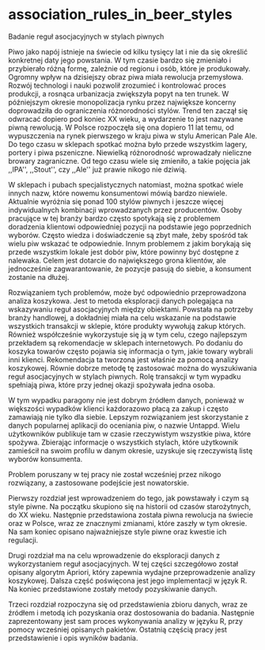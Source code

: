 # association_rules_in_beer_styles
Badanie reguł asocjacyjnych w stylach piwnych

Piwo jako napój istnieje na świecie od kilku tysięcy lat i nie da się określić konkretnej daty jego powstania. W tym czasie bardzo się zmieniało i przybierało różną formę, zależnie od regionu i osób, które je produkowały. Ogromny wpływ na dzisiejszy obraz piwa miała rewolucja przemysłowa. Rozwój technologi i nauki pozwolił zrozumieć i kontrolować proces produkcji, a rosnąca urbanizacja zwiększyła popyt na ten trunek. W późniejszym okresie monopolizacja rynku przez największe koncerny doprowadziła do ograniczenia różnorodności stylów. Trend ten zaczął się odwracać dopiero pod koniec XX wieku, a wydarzenie to jest nazywane piwną rewolucją. W Polsce rozpoczęła się ona dopiero 11 lat temu, od wypuszczenia na rynek pierwszego w kraju piwa w stylu American Pale Ale. Do tego czasu w sklepach spotkać można było przede wszystkim lagery, portery i piwa pszeniczne. Niewielką różnorodność wprowadzały nieliczne browary zagraniczne. Od tego czasu wiele się zmieniło, a takie pojęcia jak ,,IPA'', ,,Stout'', czy ,,Ale'' już prawie nikogo nie dziwią. 

W sklepach i pubach specjalistycznych natomiast, można spotkać wiele innych nazw, które nowemu konsumentowi mówią bardzo niewiele. Aktualnie wyróżnia się ponad 100 stylów piwnych i jeszcze więcej indywidualnych kombinacji wprowadzanych przez producentów. Osoby pracujące w tej branży bardzo często spotykają się z problemem doradzenia klientowi odpowiedniej pozycji na podstawie jego poprzednich wyborów. Często wiedza i doświadczenie są zbyt małe, żeby spośród tak wielu piw wskazać te odpowiednie. Innym problemem z jakim borykają się przede wszystkim lokale jest dobór piw, które powinny być dostępne z nalewaka. Celem jest dotarcie do największego grona klientów, ale jednocześnie zagwarantowanie, że pozycje pasują do siebie, a konsument zostanie na dłużej. 

Rozwiązaniem tych problemów, może być odpowiednio przeprowadzona analiza koszykowa. Jest to metoda eksploracji danych polegająca na wskazywaniu reguł asocjacyjnych między obiektami. Powstała na potrzeby branży handlowej, a dokładniej miała na celu wskazanie na podstawie wszystkich transakcji w sklepie, które produkty wywołują zakup których. Również współcześnie wykorzystuje się ją w tym celu, czego najlepszym przekładem są rekomendacje w sklepach internetowych. Po dodaniu do koszyka towarów często pojawia się informacja o tym, jakie towary wybrali inni klienci. Rekomendacja ta tworzona jest właśnie za pomocą analizy koszykowej. Równie dobrze metodę tę zastosować można do wyszukiwania reguł asocjacyjnych w stylach piwnych. Rolę transakcji w tym wypadku spełniają piwa, które przy jednej okazji spożywała jedna osoba. 

W tym wypadku paragony nie jest dobrym źródłem danych, ponieważ w większości wypadków klienci każdorazowo płacą za zakup i często zamawiają nie tylko dla siebie. Lepszym rozwiązaniem jest skorzystanie z danych popularnej aplikacji do oceniania piw, o nazwie Untappd. Wielu użytkowników publikuje tam w czasie rzeczywistym wszystkie piwa, które spożywa. Zbierając informacje o wszystkich stylach, które użytkownik zamieścił na swoim profilu w danym okresie, uzyskuje się rzeczywistą listę wyborów konsumenta. 

Problem poruszany w tej pracy nie został wcześniej przez nikogo rozwiązany, a zastosowane podejście jest nowatorskie. 

Pierwszy rozdział jest wprowadzeniem do tego, jak powstawały i czym są style piwne. Na początku skupiono się na historii od czasów starożytnych, do XX wieku. Następnie przedstawiona została piwna rewolucja na świecie oraz w Polsce, wraz ze znacznymi zmianami, które zaszły w tym okresie. Na sam koniec opisano najważniejsze style piwne oraz kwestie ich regulacji.

Drugi rozdział ma na celu wprowadzenie do eksploracji danych z wykorzystaniem reguł asocjacyjnych. W tej części szczegółowo został opisany algorytm Apriori, który zapewnia wydajne przeprowadzenie analizy koszykowej. Dalsza część poświęcona jest jego implementacji w język R. Na koniec przedstawione zostały metody pozyskiwanie danych.

Trzeci rozdział rozpoczyna się od przedstawienia zbioru danych, wraz ze źródłem i metodą ich pozyskania oraz dostosowania do badania. Następnie zaprezentowany jest sam proces wykonywania analizy w języku R, przy pomocy wcześniej opisanych pakietów. Ostatnią częścią pracy jest przedstawienie i opis wyników badania.
